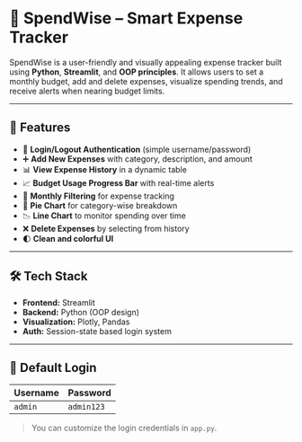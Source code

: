 # 💸 SpendWise – Smart Expense Tracker

SpendWise is a user-friendly and visually appealing expense tracker built using **Python**, **Streamlit**, and **OOP principles**. It allows users to set a monthly budget, add and delete expenses, visualize spending trends, and receive alerts when nearing budget limits.

---

## 🚀 Features

- 🔐 **Login/Logout Authentication** (simple username/password)
- ➕ **Add New Expenses** with category, description, and amount
- 📊 **View Expense History** in a dynamic table
- 📈 **Budget Usage Progress Bar** with real-time alerts
- 📅 **Monthly Filtering** for expense tracking
- 📌 **Pie Chart** for category-wise breakdown
- 📉 **Line Chart** to monitor spending over time
- ❌ **Delete Expenses** by selecting from history
- 🌓 **Clean and colorful UI**

---

## 🛠 Tech Stack

- **Frontend:** Streamlit
- **Backend:** Python (OOP design)
- **Visualization:** Plotly, Pandas
- **Auth:** Session-state based login system

---

## 🔐 Default Login

| Username | Password   |
|----------|------------|
| `admin`  | `admin123` |

> You can customize the login credentials in `app.py`.

